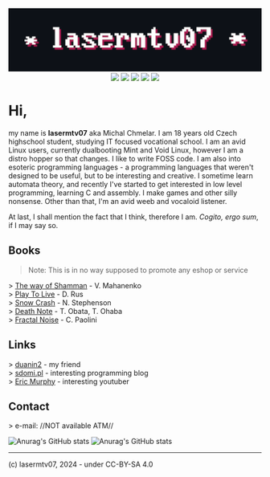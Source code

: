 <!-- language-all: lang-html -->
<div align=center>
<img src="ico.png" />
</div>
<div align=center>
<img src="https://img.shields.io/badge/Age:-18-yellow" />
 <img src="https://img.shields.io/badge/Nationality:-Czech-white" />
 <img src="https://img.shields.io/badge/Language:-Czech-blue" />
 <img src="https://img.shields.io/badge/Language:-English-red" />
  <img src="https://img.shields.io/badge/Programming language:-C-black" />
</div>

# Hi,
my name is **lasermtv07** aka Michal Chmelar. I am 18 years old Czech highschool student, studying IT focused vocational school.
I am an avid Linux users, currently dualbooting Mint and Void Linux, however I am a distro hopper so that changes. I like to write FOSS code.
I am also into esoteric programming languages - a programming languages that weren't designed to be useful, but to be interesting and creative.
I sometime learn automata theory, and recently I've started to get interested in low level programming, learning C and assembly. I make games and other silly nonsense.
Other than that, I'm an avid weeb and vocaloid listener.

At last, I shall mention the fact that I think, therefore I am. *Cogito, ergo sum*, if I may say so.

## Books
> Note: This is in no way supposed to promote any eshop or service

\> [The way of Shamman](https://www.fictiondb.com/series/way-of-the-shaman-vasily-mahanenko~44512.htm) - V. Mahanenko<br>
\> [Play To Live](https://www.fictiondb.com/series/play-to-live-d-rus~45651.htm) - D. Rus<br>
\> [Snow Crash](https://en.wikipedia.org/wiki/Snow_Crash) - N. Stephenson<br>
\> [Death Note](https://deathnote.fandom.com/wiki/Death_Note_Wiki) - T. Obata, T. Ohaba<br>
\> [Fractal Noise](https://en.wikipedia.org/wiki/Fractal_Noise) - C. Paolini<br>

## Links
\> [duanin2](https://github.com/duanin2) - my friend<br>
\> [sdomi.pl](https://sdomi.pl/) - interesting programming blog<br>
\> [Eric Murphy](https://ericmurphy.xyz/) - interesting youtuber

## Contact
\> e-mail: //NOT available ATM//

![Anurag's GitHub stats](https://github-readme-stats.vercel.app/api/top-langs/?username=lasermtv07&theme=dracula)
![Anurag's GitHub stats](https://github-readme-stats.vercel.app/api?username=lasermtv07&hide=issues,prs&theme=dracula)

---
(c) lasermtv07, 2024 - under CC-BY-SA 4.0
